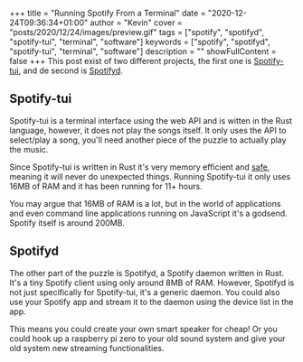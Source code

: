 +++
title = "Running Spotify From a Terminal"
date = "2020-12-24T09:36:34+01:00"
author = "Kevin"
cover = "posts/2020/12/24/images/preview.gif"
tags = ["spotify", "spotifyd", "spotify-tui", "terminal", "software"]
keywords = ["spotify", "spotifyd", "spotify-tui", "terminal", "software"]
description = ""
showFullContent = false
+++
This post exist of two different projects, the first one is [Spotify-tui](https://github.com/Rigellute/spotify-tui), 
and de second is [Spotifyd](https://github.com/Spotifyd/spotifyd).

## Spotify-tui
Spotify-tui is a terminal interface using the web API and is witten in the Rust language, however, it does not play 
the songs itself. It only uses the API to select/play a song, you'll need another piece of the puzzle to actually 
play the music.

Since Spotify-tui is written in Rust it's very memory efficient and [safe](https://doc.rust-lang.org/nomicon/meet-safe-and-unsafe.html), 
meaning it will never do unexpected things. Running Spotify-tui it only uses 16MB of RAM and it has been running for 11+ hours.

You may argue that 16MB of RAM is a lot, but in the world of applications and even command line applications running on JavaScript it's a 
godsend. Spotify itself is around 200MB.

## Spotifyd
The other part of the puzzle is Spotifyd, a Spotify daemon written in Rust. It's a tiny Spotify client using only around 8MB of RAM. 
However, Spotifyd is not just specifically for Spotify-tui, it's a generic daemon. You could also use your Spotify app and stream it 
to the daemon using the device list in the app. 

This means you could create your own smart speaker for cheap! Or you could hook up a raspberry pi zero to your old sound system and 
give your old system new streaming functionalities.
